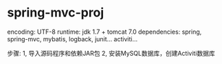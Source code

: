 # spring-mvc-proj
encoding: UTF-8
runtime: jdk 1.7 + tomcat 7.0
dependencies:
  spring, spring-mvc, mybatis, logback, junit...
  activiti...

步骤:
1, 导入源码程序和依赖JAR包
2, 安装MySQL数据库，创建Activiti数据库

